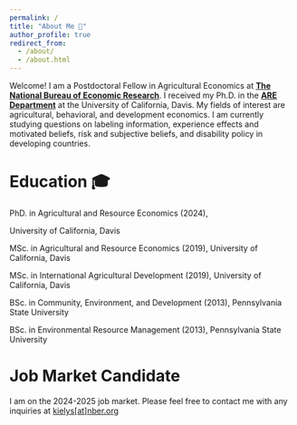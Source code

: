 ```yaml
---
permalink: /
title: "About Me 👋"
author_profile: true
redirect_from: 
  - /about/
  - /about.html
---
```


Welcome! I am a Postdoctoral Fellow in Agricultural Economics at **[The National Bureau of Economic Research](https://www.nber.org/)**.
I received my Ph.D. in the **[ARE Department](https://are.ucdavis.edu/)** at the University of California, Davis.  My fields of interest are agricultural, behavioral, and development economics. I am currently studying questions on labeling information, experience effects and motivated beliefs, risk and subjective beliefs, and disability policy in developing countries.

Education 🎓
=========
PhD. in Agricultural and Resource Economics (2024),
<!--Dissertation: “”
Committee: Kristin Kiesel, Travis Lybbert, Anujit Chakraborty-->
University of California, Davis

MSc. in Agricultural and Resource Economics (2019),
University of California, Davis

MSc. in International Agricultural Development (2019),
University of California, Davis

BSc. in Community, Environment, and Development (2013),
Pennsylvania State University

BSc. in Environmental Resource Management (2013),
Pennsylvania State University

Job Market Candidate
====================
I am on the 2024-2025 job market. Please feel free to contact me with any inquiries at [kielys[at]nber.org](mailto:kielys@nber.org)
